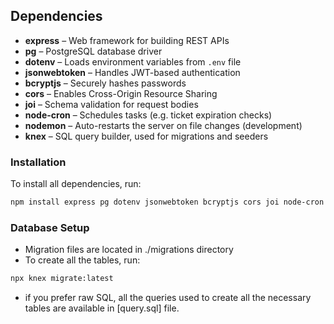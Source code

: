 ## Dependencies

- **express** – Web framework for building REST APIs  
- **pg** – PostgreSQL database driver  
- **dotenv** – Loads environment variables from `.env` file  
- **jsonwebtoken** – Handles JWT-based authentication  
- **bcryptjs** – Securely hashes passwords  
- **cors** – Enables Cross-Origin Resource Sharing  
- **joi** – Schema validation for request bodies  
- **node-cron** – Schedules tasks (e.g. ticket expiration checks)  
- **nodemon** – Auto-restarts the server on file changes (development)  
- **knex** – SQL query builder, used for migrations and seeders  

### Installation

To install all dependencies, run:

```bash
npm install express pg dotenv jsonwebtoken bcryptjs cors joi node-cron nodemon knex
```
### Database Setup
- Migration files are located in ./migrations directory
- To create all the tables, run:
```bash
npx knex migrate:latest
```

- if you prefer raw SQL, all the queries used to create all the necessary tables are available in [query.sql] file.


